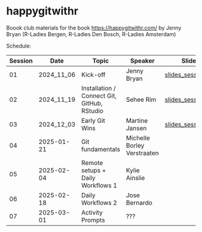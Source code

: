 # happygitwithr

Boook club materials for the book https://happygitwithr.com/  by Jenny Bryan (R-Ladies Bergen, R-Ladies Den Bosch, R-Ladies Amsterdam)  

Schedule:  

| Session | Date        | Topic          | Speaker        | Slides              | 
| ------- | ----------- |----------------|----------------|---------------------|
| 01      | 2024_11_06  | Kick-off       | Jenny Bryan    | [slides_session_01](https://github.com/rladiesboookclub/happygitwithr/blob/main/session_01_20241106/session_01_intro.pdf)|
| 02      | 2024_11_19  | Installation / Connect Git, GitHub, RStudio | Sehee Rim      | [slides_session_02](https://github.com/rladiesboookclub/happygitwithr/blob/main/session_02_20241120/Session%2002_%20Ch%202%20(Installation)%20%26%20Ch%203%20(Connect%20Git%2C%20GitHub%2C%20RStudio).pdf)|
| 03      | 2024_12_03  | Early Git Wins | Martine Jansen |[slides_session_03](https://github.com/rladiesboookclub/happygitwithr/blob/main/session_03_20241203/session_03_earlygithubwins.pdf)                     |
| 04      | 2025-01-21  | Git fundamentals | Michelle Borley Verstraaten             |                     |
| 05      | 2025-02-04  | Remote setups + Daily Workflows 1 | Kylie Ainslie          |                     |
| 06      | 2025-02-18  | Daily Workflows 2 | Jose Bernardo             |                     |
| 07      | 2025-03-01  | Activity Prompts |  ???            |                     |


